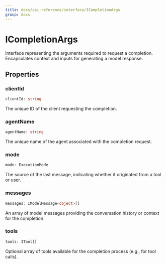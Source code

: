 ```yaml
---
title: docs/api-reference/interface/ICompletionArgs
group: docs
---
```


# ICompletionArgs

Interface representing the arguments required to request a completion.
Encapsulates context and inputs for generating a model response.

## Properties

### clientId

```ts
clientId: string
```

The unique ID of the client requesting the completion.

### agentName

```ts
agentName: string
```

The unique name of the agent associated with the completion request.

### mode

```ts
mode: ExecutionMode
```

The source of the last message, indicating whether it originated from a tool or user.

### messages

```ts
messages: IModelMessage<object>[]
```

An array of model messages providing the conversation history or context for the completion.

### tools

```ts
tools: ITool[]
```

Optional array of tools available for the completion process (e.g., for tool calls).
